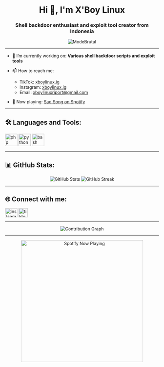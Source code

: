 <h1 align="center">Hi 👋, I'm X'Boy Linux</h1>
<h3 align="center">Shell backdoor enthusiast and exploit tool creator from Indonesia</h3>

<p align="center">
  <img src="https://komarev.com/ghpvc/?username=ModeBrutal&label=Profile%20views&color=0e75b6&style=flat" alt="ModeBrutal" />
</p>

---

- 🔭 I’m currently working on: **Various shell backdoor scripts and exploit tools**

- 📫 How to reach me:
  - TikTok: [xboylinux.ig](https://www.tiktok.com/@xboylinux.ig)
  - Instagram: [xboylinux.ig](https://www.instagram.com/xboylinux.ig)
  - Email: [xboylinuxriport@gmail.com](mailto:xboylinuxriport@gmail.com)

- 🎵 Now playing: [Sad Song on Spotify](https://open.spotify.com/track/7vzSI6FJdJEu17dY2cng8V?si=pjIaRGKaRAyzr4NI1GdE9A)

---

<h2 align="left">🛠️ Languages and Tools:</h2>
<p align="left">
  <img src="https://cdn.jsdelivr.net/gh/devicons/devicon/icons/php/php-plain.svg" alt="php" width="40" height="40"/>
  <img src="https://cdn.jsdelivr.net/gh/devicons/devicon/icons/python/python-original.svg" alt="python" width="40" height="40"/>
  <img src="https://cdn.jsdelivr.net/gh/devicons/devicon/icons/bash/bash-original.svg" alt="bash" width="40" height="40"/>
  <!-- Add more icons as needed -->
</p>

---

<h2 align="left">📊 GitHub Stats:</h2>
<p align="center">
  <img src="https://github-readme-stats.vercel.app/api?username=ModeBrutal&show_icons=true&theme=radical" alt="GitHub Stats" />
  <img src="https://github-readme-streak-stats.herokuapp.com/?user=ModeBrutal&theme=radical" alt="GitHub Streak" />
</p>

---

<h2 align="left">🌐 Connect with me:</h2>
<p align="left">
  <a href="https://www.instagram.com/xboylinux.ig" target="_blank"><img align="center" src="https://raw.githubusercontent.com/rahuldkjain/github-profile-readme-generator/master/src/images/icons/Social/instagram.svg" alt="instagram" height="30" width="40" /></a>
  <a href="https://www.tiktok.com/@xboylinux.ig" target="_blank"><img align="center" src="https://upload.wikimedia.org/wikipedia/commons/6/69/TikTok_logo.png" alt="tiktok" height="30" width="30" /></a>
</p>

---

<p align="center">
  <img src="https://activity-graph.herokuapp.com/graph?username=ModeBrutal&theme=react-dark" alt="Contribution Graph" />
</p>

---

<p align="center">
  <img src="https://spotify-github-profile.vercel.app/api/view?uid=your-spotify-uid&cover_image=true&theme=default" alt="Spotify Now Playing" width="400" />
</p>
